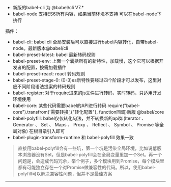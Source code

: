  - 新版的babel-cli 为   @babel/cli   V7.*
 - babel-node 支持ES6所有内容，如果当前环境不支持  可以在babel-node下执行



 插件：
  - babel-cli: babel cli 全局安装后可以直接进行babel内容转化，自带babel-node。最新版本@babel/cli
  - babel-preset-latest: babel 最新转码规则
  - babel-preset-env: 上面一个囊括所有的新特性，加载慢，这个它可以根据开发者的配置，按需加载插件
  - babel-preset-react: react 转码规则
  - babel-preset-stage-0: (0-3)es新特性要经过四个阶段才可以发布，这里对应不同阶段语法提案的转码规则
  - babel-register: 对于require进来的js文件进行转码，实时转码，只适用开发环境使用
  - babel-core: 某些代码需要babel的API进行转码 require("babel-core").transfrom('需要转换',{"转化配置"}, function回调)新版 @babel/core
  - babel-polyfill: babel仅仅转化句法，并不转换新的api如(Iterator 、
Generator 、 Set 、 Maps 、 Proxy 、 Reflect 、 Symbol 、 Promise 等全局对象) 在根目录引入即可
  - babel-plugin-transform-runtime 和 babel-polyfill 效果一致
  > 直接用babel-polyfill会有一些坑，第一个坑是污染全局环境，比如说低版本浏览器没有Set，但是babel-polyfill会在全局变量里加一个Set。再一个问题是，会造成代码冗余，举个例子，多个模块用到Promise，每个模块里都有可能独立存在一个对Promise做兼容性的代码。所以，使用babel-polyfill可以解决兼容性问题，但并不是最佳方案



  <!-- babel7 -->
  <!-- 整理常用插件 loader plugin-->
  <!-- 优化 -->
  <!-- ts loader -->
  <!-- optimization  -->
  <!-- hui、react -->
  <!-- 写一个loader -->
  <!-- ssr -->
  <!-- eslint -->
<!-- 跨域反向代理 -->
<!-- ico -->
<!-- node启动；了解下 -->
  <hr />

  <!-- github汲取经验 -->

  <!-- https://juejin.im/post/5bd66efcf265da0a8a6af2d2#heading-29 -->

<!-- 深入浅出webpack3.0 -->
  <!-- https://webpack.wuhaolin.cn/2%E9%85%8D%E7%BD%AE/2-7%E5%85%B6%E5%AE%83%E9%85%8D%E7%BD%AE%E9%A1%B9.html -->

  <!-- https://juejin.im/post/5be64a7bf265da615304493e#heading-2 -->
  <!-- https://juejin.im/post/5b56909a518825195f499806 -->
  <!-- https://juejin.im/post/5b5d6d6f6fb9a04fea58aabc -->
<!-- https://github.com/PanJiaChen/vue-element-admin/blob/master/build/webpack.prod.conf.js -->

<!-- 踩坑 webpack -->
<!-- http://mobilesite.github.io/2017/02/18/all-the-errors-encountered-in-webpack/ -->
<!-- 珠峰 -->
<!-- http://mobilesite.github.io/2017/02/18/all-the-errors-encountered-in-webpack/ --> 

  <!-- react@16.7.0-alpha.2 -->
  <!-- react-dom@16.7.0-alpha.2 -->

  <!-- react新版本 -->

  <!-- 发现问题 -->
  <!-- css不会热更新 -->
  <!-- clean-webpack-plugin  有点问题-->

<!-- 正妹推荐教程 v8 -->
  <!-- https://juejin.im/post/5beea5f5f265da61590b40cd -->